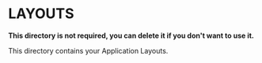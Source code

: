 # LAYOUTS

**This directory is not required, you can delete it if you don't want to use it.**

This directory contains your Application Layouts.

